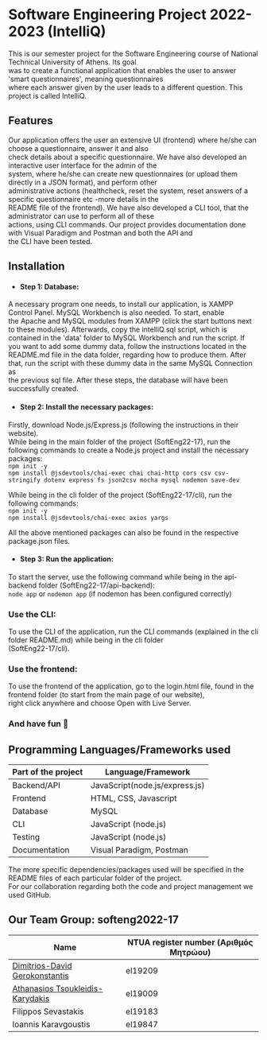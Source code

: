 # Software Engineering Project 2022-2023 (IntelliQ)
   
This is our semester project for the Software Engineering course of National Technical University of Athens. Its goal  
was to create a functional application that enables the user to answer 'smart questionnaires', meaning questionnaires  
where each answer given by the user leads to a different question. This project is called IntelliQ.    

##  Features   
Our application offers the user an extensive UI (frontend) where he/she can choose a questionnaire, answer it and also  
check details about a specific questionnaire. We have also developed an interactive user interface for the admin of the  
system, where he/she can create new questionnaires (or upload them directly in a JSON format), and perform other    
administrative actions (healthcheck, reset the system, reset answers of a specific questionnaire etc -more details in the  
README file of the frontend). We have also developed a CLI tool, that the administrator can use to perform all of these    
actions, using CLI commands. Our project provides documentation done with Visual Paradigm and Postman and both the API and     
the CLI have been tested.     

## Installation  
- #### Step 1: Database:  
A necessary program one needs, to install our application, is XAMPP Control Panel. MySQL Workbench is also needed. To start, enable  
the Apache and MySQL modules from XAMPP (click the start buttons next to these modules). Afterwards, copy the intelliQ.sql script, which is  
contained in the 'data' folder to MySQL Workbench and run the script. If you want to add some dummy data, follow the instructions located in the  
README.md file in the data folder, regarding how to produce them. After that, run the script with these dummy data in the same MySQL Connection as  
the previous sql file. After these steps, the database will have been successfully created.  

- #### Step 2: Install the necessary packages:  
Firstly, download Node.js/Express.js (following the instructions in their website).   
While being in the main folder of the project (SoftEng22-17), run the following commands to create a Node.js project and install the necessary packages:    
`npm init -y`   
`npm install @jsdevtools/chai-exec chai chai-http cors csv csv-stringify dotenv express fs json2csv mocha mysql nodemon save-dev`  

While being in the cli folder of the project (SoftEng22-17/cli), run the following commands:  
`npm init -y`  
`npm install @jsdevtools/chai-exec axios yargs`  

All the above mentioned packages can also be found in the respective package.json files.  

- #### Step 3: Run the application:  

To start the server, use the following command while being in the api-backend folder (SoftEng22-17/api-backend):  
`node app`       or      `nodemon app`  (if nodemon has been configured correctly)  

### Use the CLI:  
To use the CLI of the application, run the CLI commands (explained in the cli folder README.md) while being in the cli folder  
(SoftEng22-17/cli).  

### Use the frontend:  
To use the frontend of the application, go to the login.html file, found in the frontend folder (to start from the main page of our website),  
right click anywhere and choose Open with Live Server.  

### And have fun :money_mouth_face:

##  Programming Languages/Frameworks used   
| Part of the project  | Language/Framework |
| ------------- | ------------- |
| Backend/API  | JavaScript(node.js/express.js)  |
| Frontend  | HTML, CSS, Javascript  |   
| Database  | MySQL  |  
| CLI  | JavaScript (node.js)  |    
| Testing  | JavaScript (node.js)  |  
| Documentation  | Visual Paradigm, Postman  |

The more specific dependencies/packages used will be specified in the README files of each particular folder of the project.      
For our collaboration regarding both the code and project management we used GitHub.  

##  Our Team   Group: softeng2022-17  
| Name  | NTUA register number (Αριθμός Μητρώου) |
| ------------- | ------------- |
|  [Dimitrios-David Gerokonstantis](https://github.com/DimitrisDavidGerokonstantis)  | el19209  |   
|  [Athanasios Tsoukleidis-Karydakis](https://github.com/ThanosTsoukleidis-Karydakis) | el19009  |
|  Filippos Sevastakis  |  el19183 |  
| Ioannis Karavgoustis  |  el19847 |    
  


